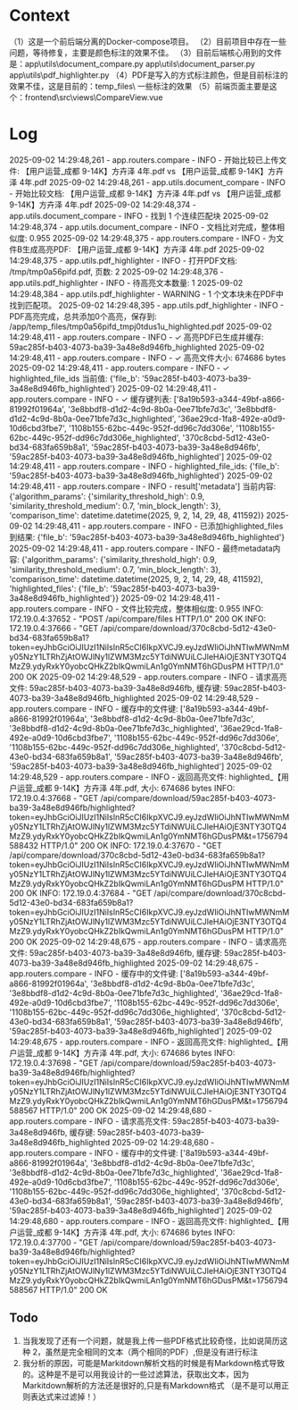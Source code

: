 # Context
（1）这是一个前后端分离的Docker-compose项目。
（2）目前项目中存在一些问题，等待修复，主要是颜色标注的效果不佳。
（3）目前后端核心用到的文件是：app\utils\document_compare.py app\utils\document_parser.py app\utils\pdf_highlighter.py
（4）PDF是写入的方式标注颜色，但是目前标注的效果不佳，这是目前的：temp_files\ 一些标注的效果
（5）前端页面主要是这个：frontend\src\views\CompareView.vue
# Log
2025-09-02 14:29:48,261 - app.routers.compare - INFO - 开始比较已上传文件: 【用户运营_成都 9-14K】方卉泽 4年.pdf vs 【用户运营_成都 9-14K】方卉泽 4年.pdf
2025-09-02 14:29:48,261 - app.utils.document_compare - INFO - 开始比较文档: 【用户运营_成都 9-14K】方卉泽 4年.pdf vs 【用户运营_成都 9-14K】方卉泽 4年.pdf
2025-09-02 14:29:48,374 - app.utils.document_compare - INFO - 找到 1 个连续匹配块
2025-09-02 14:29:48,374 - app.utils.document_compare - INFO - 文档比对完成，整体相似度: 0.955
2025-09-02 14:29:48,375 - app.routers.compare - INFO - 为文件B生成高亮PDF: 【用户运营_成都 9-14K】方卉泽 4年.pdf
2025-09-02 14:29:48,375 - app.utils.pdf_highlighter - INFO - 打开PDF文档: /tmp/tmp0a56pifd.pdf, 页数: 2
2025-09-02 14:29:48,376 - app.utils.pdf_highlighter - INFO - 待高亮文本数量: 1
2025-09-02 14:29:48,384 - app.utils.pdf_highlighter - WARNING - 1 个文本块未在PDF中找到匹配项。
2025-09-02 14:29:48,395 - app.utils.pdf_highlighter - INFO - PDF高亮完成，总共添加0个高亮，保存到: /app/temp_files/tmp0a56pifd_tmpj0tdus1u_highlighted.pdf
2025-09-02 14:29:48,411 - app.routers.compare - INFO - ✓ 高亮PDF已生成并缓存: 59ac285f-b403-4073-ba39-3a48e8d946fb_highlighted
2025-09-02 14:29:48,411 - app.routers.compare - INFO - ✓ 高亮文件大小: 674686 bytes
2025-09-02 14:29:48,411 - app.routers.compare - INFO - ✓ highlighted_file_ids 当前值: {'file_b': '59ac285f-b403-4073-ba39-3a48e8d946fb_highlighted'}
2025-09-02 14:29:48,411 - app.routers.compare - INFO - ✓ 缓存键列表: ['8a19b593-a344-49bf-a866-81992f01964a', '3e8bbdf8-d1d2-4c9d-8b0a-0ee71bfe7d3c', '3e8bbdf8-d1d2-4c9d-8b0a-0ee71bfe7d3c_highlighted', '36ae29cd-1fa8-492e-a0d9-10d6cbd3fbe7', '1108b155-62bc-449c-952f-dd96c7dd306e', '1108b155-62bc-449c-952f-dd96c7dd306e_highlighted', '370c8cbd-5d12-43e0-bd34-683fa659b8a1', '59ac285f-b403-4073-ba39-3a48e8d946fb', '59ac285f-b403-4073-ba39-3a48e8d946fb_highlighted']
2025-09-02 14:29:48,411 - app.routers.compare - INFO - highlighted_file_ids: {'file_b': '59ac285f-b403-4073-ba39-3a48e8d946fb_highlighted'}
2025-09-02 14:29:48,411 - app.routers.compare - INFO - result['metadata'] 当前内容: {'algorithm_params': {'similarity_threshold_high': 0.9, 'similarity_threshold_medium': 0.7, 'min_block_length': 3}, 'comparison_time': datetime.datetime(2025, 9, 2, 14, 29, 48, 411592)}
2025-09-02 14:29:48,411 - app.routers.compare - INFO - 已添加highlighted_files到结果: {'file_b': '59ac285f-b403-4073-ba39-3a48e8d946fb_highlighted'}
2025-09-02 14:29:48,411 - app.routers.compare - INFO - 最终metadata内容: {'algorithm_params': {'similarity_threshold_high': 0.9, 'similarity_threshold_medium': 0.7, 'min_block_length': 3}, 'comparison_time': datetime.datetime(2025, 9, 2, 14, 29, 48, 411592), 'highlighted_files': {'file_b': '59ac285f-b403-4073-ba39-3a48e8d946fb_highlighted'}}
2025-09-02 14:29:48,411 - app.routers.compare - INFO - 文件比较完成，整体相似度: 0.955
INFO:     172.19.0.4:37652 - "POST /api/compare/files HTTP/1.0" 200 OK
INFO:     172.19.0.4:37666 - "GET /api/compare/download/370c8cbd-5d12-43e0-bd34-683fa659b8a1?token=eyJhbGciOiJIUzI1NiIsInR5cCI6IkpXVCJ9.eyJzdWIiOiJhNTIwMWNmMy05NzY1LTRhZjAtOWJlNy1lZWM3Mzc5YTdiNWUiLCJleHAiOjE3NTY3OTQ4MzZ9.ydyRxkY0yobcQHkZ2bIkQwmiLAn1g0YmNMT6hGDusPM HTTP/1.0" 200 OK
2025-09-02 14:29:48,529 - app.routers.compare - INFO - 请求高亮文件: 59ac285f-b403-4073-ba39-3a48e8d946fb, 缓存键: 59ac285f-b403-4073-ba39-3a48e8d946fb_highlighted
2025-09-02 14:29:48,529 - app.routers.compare - INFO - 缓存中的文件键: ['8a19b593-a344-49bf-a866-81992f01964a', '3e8bbdf8-d1d2-4c9d-8b0a-0ee71bfe7d3c', '3e8bbdf8-d1d2-4c9d-8b0a-0ee71bfe7d3c_highlighted', '36ae29cd-1fa8-492e-a0d9-10d6cbd3fbe7', '1108b155-62bc-449c-952f-dd96c7dd306e', '1108b155-62bc-449c-952f-dd96c7dd306e_highlighted', '370c8cbd-5d12-43e0-bd34-683fa659b8a1', '59ac285f-b403-4073-ba39-3a48e8d946fb', '59ac285f-b403-4073-ba39-3a48e8d946fb_highlighted']
2025-09-02 14:29:48,529 - app.routers.compare - INFO - 返回高亮文件: highlighted_【用户运营_成都 9-14K】方卉泽 4年.pdf, 大小: 674686 bytes
INFO:     172.19.0.4:37668 - "GET /api/compare/download/59ac285f-b403-4073-ba39-3a48e8d946fb/highlighted?token=eyJhbGciOiJIUzI1NiIsInR5cCI6IkpXVCJ9.eyJzdWIiOiJhNTIwMWNmMy05NzY1LTRhZjAtOWJlNy1lZWM3Mzc5YTdiNWUiLCJleHAiOjE3NTY3OTQ4MzZ9.ydyRxkY0yobcQHkZ2bIkQwmiLAn1g0YmNMT6hGDusPM&t=1756794588432 HTTP/1.0" 200 OK
INFO:     172.19.0.4:37670 - "GET /api/compare/download/370c8cbd-5d12-43e0-bd34-683fa659b8a1?token=eyJhbGciOiJIUzI1NiIsInR5cCI6IkpXVCJ9.eyJzdWIiOiJhNTIwMWNmMy05NzY1LTRhZjAtOWJlNy1lZWM3Mzc5YTdiNWUiLCJleHAiOjE3NTY3OTQ4MzZ9.ydyRxkY0yobcQHkZ2bIkQwmiLAn1g0YmNMT6hGDusPM HTTP/1.0" 200 OK
INFO:     172.19.0.4:37684 - "GET /api/compare/download/370c8cbd-5d12-43e0-bd34-683fa659b8a1?token=eyJhbGciOiJIUzI1NiIsInR5cCI6IkpXVCJ9.eyJzdWIiOiJhNTIwMWNmMy05NzY1LTRhZjAtOWJlNy1lZWM3Mzc5YTdiNWUiLCJleHAiOjE3NTY3OTQ4MzZ9.ydyRxkY0yobcQHkZ2bIkQwmiLAn1g0YmNMT6hGDusPM HTTP/1.0" 200 OK
2025-09-02 14:29:48,675 - app.routers.compare - INFO - 请求高亮文件: 59ac285f-b403-4073-ba39-3a48e8d946fb, 缓存键: 59ac285f-b403-4073-ba39-3a48e8d946fb_highlighted
2025-09-02 14:29:48,675 - app.routers.compare - INFO - 缓存中的文件键: ['8a19b593-a344-49bf-a866-81992f01964a', '3e8bbdf8-d1d2-4c9d-8b0a-0ee71bfe7d3c', '3e8bbdf8-d1d2-4c9d-8b0a-0ee71bfe7d3c_highlighted', '36ae29cd-1fa8-492e-a0d9-10d6cbd3fbe7', '1108b155-62bc-449c-952f-dd96c7dd306e', '1108b155-62bc-449c-952f-dd96c7dd306e_highlighted', '370c8cbd-5d12-43e0-bd34-683fa659b8a1', '59ac285f-b403-4073-ba39-3a48e8d946fb', '59ac285f-b403-4073-ba39-3a48e8d946fb_highlighted']
2025-09-02 14:29:48,675 - app.routers.compare - INFO - 返回高亮文件: highlighted_【用户运营_成都 9-14K】方卉泽 4年.pdf, 大小: 674686 bytes
INFO:     172.19.0.4:37698 - "GET /api/compare/download/59ac285f-b403-4073-ba39-3a48e8d946fb/highlighted?token=eyJhbGciOiJIUzI1NiIsInR5cCI6IkpXVCJ9.eyJzdWIiOiJhNTIwMWNmMy05NzY1LTRhZjAtOWJlNy1lZWM3Mzc5YTdiNWUiLCJleHAiOjE3NTY3OTQ4MzZ9.ydyRxkY0yobcQHkZ2bIkQwmiLAn1g0YmNMT6hGDusPM&t=1756794588567 HTTP/1.0" 200 OK
2025-09-02 14:29:48,680 - app.routers.compare - INFO - 请求高亮文件: 59ac285f-b403-4073-ba39-3a48e8d946fb, 缓存键: 59ac285f-b403-4073-ba39-3a48e8d946fb_highlighted
2025-09-02 14:29:48,680 - app.routers.compare - INFO - 缓存中的文件键: ['8a19b593-a344-49bf-a866-81992f01964a', '3e8bbdf8-d1d2-4c9d-8b0a-0ee71bfe7d3c', '3e8bbdf8-d1d2-4c9d-8b0a-0ee71bfe7d3c_highlighted', '36ae29cd-1fa8-492e-a0d9-10d6cbd3fbe7', '1108b155-62bc-449c-952f-dd96c7dd306e', '1108b155-62bc-449c-952f-dd96c7dd306e_highlighted', '370c8cbd-5d12-43e0-bd34-683fa659b8a1', '59ac285f-b403-4073-ba39-3a48e8d946fb', '59ac285f-b403-4073-ba39-3a48e8d946fb_highlighted']
2025-09-02 14:29:48,680 - app.routers.compare - INFO - 返回高亮文件: highlighted_【用户运营_成都 9-14K】方卉泽 4年.pdf, 大小: 674686 bytes
INFO:     172.19.0.4:37700 - "GET /api/compare/download/59ac285f-b403-4073-ba39-3a48e8d946fb/highlighted?token=eyJhbGciOiJIUzI1NiIsInR5cCI6IkpXVCJ9.eyJzdWIiOiJhNTIwMWNmMy05NzY1LTRhZjAtOWJlNy1lZWM3Mzc5YTdiNWUiLCJleHAiOjE3NTY3OTQ4MzZ9.ydyRxkY0yobcQHkZ2bIkQwmiLAn1g0YmNMT6hGDusPM&t=1756794588567 HTTP/1.0" 200 OK
## Todo
1. 当我发现了还有一个问题，就是我上传一些PDF格式比较奇怪，比如说简历这种
2，虽然是完全相同的文本（两个相同的PDF）,但是没有进行标注
3. 我分析的原因，可能是Markitdown解析文档的时候是有Markdown格式导致的。这种是不是可以用我设计的一些过滤算法，获取出文本，因为Markitdown解析的方法还是很好的,只是有Markdown格式
（是不是可以用正则表达式来过滤掉！）

